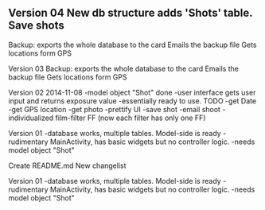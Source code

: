Version 04
New db structure adds 'Shots' table.
Save shots
---------
Backup: exports the whole database to the card
Emails the backup file
Gets locations form GPS

Version 03
Backup: exports the whole database to the card
Emails the backup file
Gets locations form GPS

Version 02 2014-11-08
-model object "Shot" done
-user interface gets user input and returns exposure value
-essentially ready to use.
TODO
-get Date
-get GPS location
-get photo
-prettify UI
-save shot
-email shoot
-individualized film-filter FF (now each filter has only one FF)

Version 01
-database works, multiple tables. Model-side is ready
-rudimentary MainActivity, has basic widgets but no controller logic.
-needs model object "Shot"

Create README.md
New changelist

Version 01
-database works, multiple tables. Model-side is ready
-rudimentary MainActivity, has basic widgets but no controller logic.
-needs model object "Shot"

